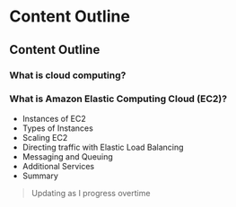 # Content Outline
## Content Outline

### What is cloud computing?

### What is Amazon Elastic Computing Cloud (EC2)?

* Instances of EC2
* Types of Instances
* Scaling EC2
* Directing traffic with Elastic Load Balancing
* Messaging and Queuing
* Additional Services
* Summary
> Updating as I progress overtime
